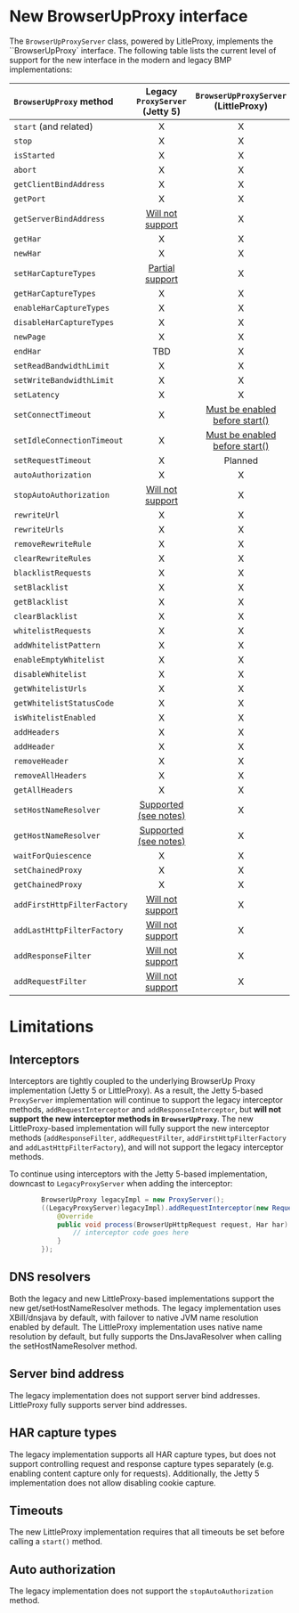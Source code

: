 # New BrowserUpProxy interface
The `BrowserUpProxyServer` class, powered by LitleProxy, implements the ``BrowserUpProxy` interface. The following table lists the current level of support for the new interface in the modern and legacy BMP implementations:

`BrowserUpProxy` method | Legacy `ProxyServer` (Jetty 5) | `BrowserUpProxyServer` (LittleProxy)
:----------------------- | :---------------------: | :-----------------------------------:
`start` (and related) | X | X
`stop` | X | X
`isStarted` | X | X
`abort` | X | X
`getClientBindAddress` | X | X
`getPort` | X | X
`getServerBindAddress` | [Will not support](#server-bind-address) | X
`getHar` | X | X
`newHar` | X | X
`setHarCaptureTypes` | [Partial support](#har-capture-types) | X
`getHarCaptureTypes` | X | X
`enableHarCaptureTypes` | X | X
`disableHarCaptureTypes` | X | X
`newPage` | X | X
`endHar` | TBD | X
`setReadBandwidthLimit` | X | X
`setWriteBandwidthLimit` | X | X
`setLatency` | X | X
`setConnectTimeout` | X | [Must be enabled before start()](#timeouts)
`setIdleConnectionTimeout` | X | [Must be enabled before start()](#timeouts)
`setRequestTimeout` | X | Planned
`autoAuthorization` | X | X
`stopAutoAuthorization` | [Will not support](#auto-authorization) | X
`rewriteUrl` | X | X
`rewriteUrls` | X | X
`removeRewriteRule` | X | X
`clearRewriteRules` | X | X
`blacklistRequests` | X | X
`setBlacklist` | X | X
`getBlacklist` | X | X
`clearBlacklist` | X | X
`whitelistRequests` | X | X
`addWhitelistPattern` | X | X
`enableEmptyWhitelist` | X | X
`disableWhitelist` | X | X
`getWhitelistUrls` | X | X
`getWhitelistStatusCode` | X | X
`isWhitelistEnabled` | X | X
`addHeaders` | X | X
`addHeader` | X | X
`removeHeader` | X | X
`removeAllHeaders` | X | X
`getAllHeaders` | X | X
`setHostNameResolver` | [Supported (see notes)](#dns-resolvers) | X
`getHostNameResolver` | [Supported (see notes)](#dns-resolvers) | X
`waitForQuiescence`  | X | X
`setChainedProxy`  | X | X
`getChainedProxy`  | X | X
`addFirstHttpFilterFactory`  | [Will not support](#interceptors) | X
`addLastHttpFilterFactory`  | [Will not support](#interceptors) | X
`addResponseFilter` | [Will not support](#interceptors) | X
`addRequestFilter` | [Will not support](#interceptors) | X

# Limitations
## Interceptors
Interceptors are tightly coupled to the underlying BrowserUp Proxy implementation (Jetty 5 or LittleProxy). As a result,
the Jetty 5-based `ProxyServer` implementation will continue to support the legacy interceptor methods, `addRequestInterceptor`
and `addResponseInterceptor`, but **will not support the new interceptor methods in `BrowserUpProxy`**. The new LittleProxy-based
implementation will fully support the new interceptor methods (`addResponseFilter`, `addRequestFilter`, `addFirstHttpFilterFactory` 
and `addLastHttpFilterFactory`), and will not support the legacy interceptor methods.

To continue using interceptors with the Jetty 5-based implementation, downcast to `LegacyProxyServer` when adding the interceptor:
```java
        BrowserUpProxy legacyImpl = new ProxyServer();
        ((LegacyProxyServer)legacyImpl).addRequestInterceptor(new RequestInterceptor() {
            @Override
            public void process(BrowserUpHttpRequest request, Har har) {
                // interceptor code goes here
            }
        });
```

## DNS resolvers
Both the legacy and new LittleProxy-based implementations support the new get/setHostNameResolver methods. The legacy implementation uses XBill/dnsjava by default, with failover to native JVM name resolution enabled by default. The LittleProxy implementation uses native name resolution by default, but fully supports the DnsJavaResolver when calling the setHostNameResolver method.

## Server bind address
The legacy implementation does not support server bind addresses. LittleProxy fully supports server bind addresses.

## HAR capture types
The legacy implementation supports all HAR capture types, but does not support controlling request and response capture types separately
(e.g. enabling content capture only for requests). Additionally, the Jetty 5 implementation does not allow disabling cookie capture.

## Timeouts
The new LittleProxy implementation requires that all timeouts be set before calling a `start()` method.

## Auto authorization
The legacy implementation does not support the `stopAutoAuthorization` method.